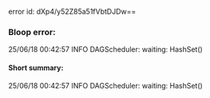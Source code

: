 error id: dXp4/y52Z85a51fVbtDJDw==
### Bloop error:

25/06/18 00:42:57 INFO DAGScheduler: waiting: HashSet()
#### Short summary: 

25/06/18 00:42:57 INFO DAGScheduler: waiting: HashSet()